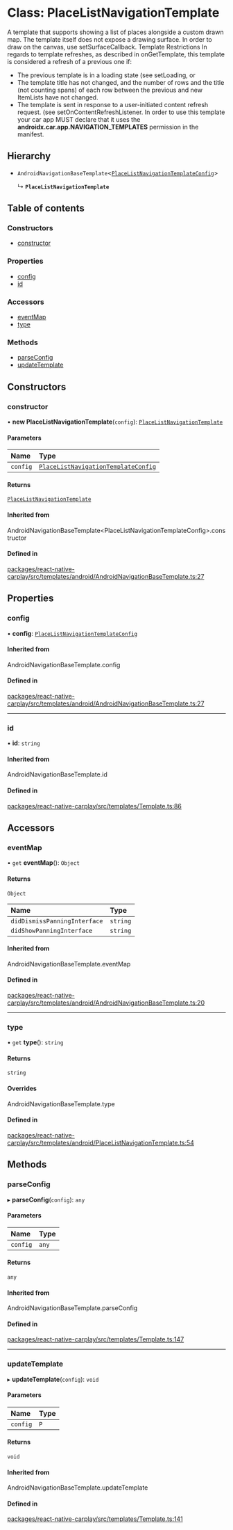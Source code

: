 # Class: PlaceListNavigationTemplate

A template that supports showing a list of places alongside a custom drawn map.
The template itself does not expose a drawing surface. In order to draw on the canvas, use setSurfaceCallback.
Template Restrictions In regards to template refreshes, as described in onGetTemplate, this template is considered a refresh of a previous one if:
- The previous template is in a loading state (see setLoading, or
- The template title has not changed, and the number of rows and the title (not counting spans) of each row between the previous and new ItemLists have not changed.
- The template is sent in response to a user-initiated content refresh request. (see setOnContentRefreshListener.
In order to use this template your car app MUST declare that it uses the **androidx.car.app.NAVIGATION_TEMPLATES** permission in the manifest.

## Hierarchy

- `AndroidNavigationBaseTemplate`<[`PlaceListNavigationTemplateConfig`](/docs/PlaceListNavigationTemplateConfig.md)\>

  ↳ **`PlaceListNavigationTemplate`**

## Table of contents

### Constructors

- [constructor](/docs/PlaceListNavigationTemplate.md#constructor)

### Properties

- [config](/docs/PlaceListNavigationTemplate.md#config)
- [id](/docs/PlaceListNavigationTemplate.md#id)

### Accessors

- [eventMap](/docs/PlaceListNavigationTemplate.md#eventmap)
- [type](/docs/PlaceListNavigationTemplate.md#type)

### Methods

- [parseConfig](/docs/PlaceListNavigationTemplate.md#parseconfig)
- [updateTemplate](/docs/PlaceListNavigationTemplate.md#updatetemplate)

## Constructors

### constructor

• **new PlaceListNavigationTemplate**(`config`): [`PlaceListNavigationTemplate`](/docs/PlaceListNavigationTemplate.md)

#### Parameters

| Name | Type |
| :------ | :------ |
| `config` | [`PlaceListNavigationTemplateConfig`](/docs/PlaceListNavigationTemplateConfig.md) |

#### Returns

[`PlaceListNavigationTemplate`](/docs/PlaceListNavigationTemplate.md)

#### Inherited from

AndroidNavigationBaseTemplate<PlaceListNavigationTemplateConfig\>.constructor

#### Defined in

[packages/react-native-carplay/src/templates/android/AndroidNavigationBaseTemplate.ts:27](https://github.com/birkir/react-native-carplay/blob/2f9bd9c/packages/react-native-carplay/src/templates/android/AndroidNavigationBaseTemplate.ts#L27)

## Properties

### config

• **config**: [`PlaceListNavigationTemplateConfig`](/docs/PlaceListNavigationTemplateConfig.md)

#### Inherited from

AndroidNavigationBaseTemplate.config

#### Defined in

[packages/react-native-carplay/src/templates/android/AndroidNavigationBaseTemplate.ts:27](https://github.com/birkir/react-native-carplay/blob/2f9bd9c/packages/react-native-carplay/src/templates/android/AndroidNavigationBaseTemplate.ts#L27)

___

### id

• **id**: `string`

#### Inherited from

AndroidNavigationBaseTemplate.id

#### Defined in

[packages/react-native-carplay/src/templates/Template.ts:86](https://github.com/birkir/react-native-carplay/blob/2f9bd9c/packages/react-native-carplay/src/templates/Template.ts#L86)

## Accessors

### eventMap

• `get` **eventMap**(): `Object`

#### Returns

`Object`

| Name | Type |
| :------ | :------ |
| `didDismissPanningInterface` | `string` |
| `didShowPanningInterface` | `string` |

#### Inherited from

AndroidNavigationBaseTemplate.eventMap

#### Defined in

[packages/react-native-carplay/src/templates/android/AndroidNavigationBaseTemplate.ts:20](https://github.com/birkir/react-native-carplay/blob/2f9bd9c/packages/react-native-carplay/src/templates/android/AndroidNavigationBaseTemplate.ts#L20)

___

### type

• `get` **type**(): `string`

#### Returns

`string`

#### Overrides

AndroidNavigationBaseTemplate.type

#### Defined in

[packages/react-native-carplay/src/templates/android/PlaceListNavigationTemplate.ts:54](https://github.com/birkir/react-native-carplay/blob/2f9bd9c/packages/react-native-carplay/src/templates/android/PlaceListNavigationTemplate.ts#L54)

## Methods

### parseConfig

▸ **parseConfig**(`config`): `any`

#### Parameters

| Name | Type |
| :------ | :------ |
| `config` | `any` |

#### Returns

`any`

#### Inherited from

AndroidNavigationBaseTemplate.parseConfig

#### Defined in

[packages/react-native-carplay/src/templates/Template.ts:147](https://github.com/birkir/react-native-carplay/blob/2f9bd9c/packages/react-native-carplay/src/templates/Template.ts#L147)

___

### updateTemplate

▸ **updateTemplate**(`config`): `void`

#### Parameters

| Name | Type |
| :------ | :------ |
| `config` | `P` |

#### Returns

`void`

#### Inherited from

AndroidNavigationBaseTemplate.updateTemplate

#### Defined in

[packages/react-native-carplay/src/templates/Template.ts:141](https://github.com/birkir/react-native-carplay/blob/2f9bd9c/packages/react-native-carplay/src/templates/Template.ts#L141)
